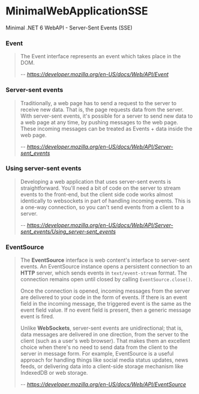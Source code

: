 # MinimalWebApplicationSSE

Minimal .NET 6 WebAPI - Server-Sent Events (SSE)

 ### Event
> The Event interface represents an event which takes place in the DOM.     
> 
> -- <cite> https://developer.mozilla.org/en-US/docs/Web/API/Event </cite>

 ### Server-sent events
> Traditionally, a web page has to send a request to the server to receive new data. That is, the page requests data from the server. With server-sent events, it's possible for a server to send new data to a web page at any time, by pushing messages to the web page. These incoming messages can be treated as Events + data inside the web page.  
> 
> -- <cite> https://developer.mozilla.org/en-US/docs/Web/API/Server-sent_events </cite>

 ### Using server-sent events
> Developing a web application that uses server-sent events is straightforward. You'll need a bit of code on the server to stream events to the front-end, but the client side code works almost identically to websockets in part of handling incoming events. This is a one-way connection, so you can't send events from a client to a server.    
> 
> -- <cite> https://developer.mozilla.org/en-US/docs/Web/API/Server-sent_events/Using_server-sent_events </cite>


 ### EventSource
>The **EventSource** interface is web content's interface to server-sent events. An EventSource instance opens a persistent connection to an **HTTP** server, which sends events in `text/event-stream` format. The connection remains open until closed by calling `EventSource.close()`.
>
>Once the connection is opened, incoming messages from the server are delivered to your code in the form of events. If there is an event field in the incoming message, the triggered event is the same as the event field value. If no event field is present, then a generic message event is fired.
>
>Unlike **WebSockets**, server-sent events are unidirectional; that is, data messages are delivered in one direction, from the server to the client (such as a user's web browser). That makes them an excellent choice when there's no need to send data from the client to the server in message form. For example, EventSource is a useful approach for handling things like social media status updates, news feeds, or delivering data into a client-side storage mechanism like IndexedDB or web storage.
> 
> --<cite> https://developer.mozilla.org/en-US/docs/Web/API/EventSource </cite>
